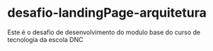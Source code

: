 # desafio-landingPage-arquitetura
Este é o desafio de desenvolvimento do modulo base do curso de tecnologia da escola DNC
